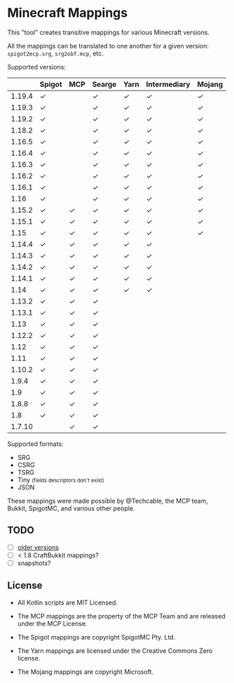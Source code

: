 # Minecraft Mappings

This "tool" creates transitive mappings for various Minecraft versions.

All the mappings can be translated to one another for a given version: `spigot2mcp.srg`, `srg2obf.mcp`, etc.

Supported versions:

|        | Spigot   | MCP      | Searge    | Yarn     | Intermediary  | Mojang   |
|--------|----------|----------|-----------|----------|---------------|----------|
| 1.19.4 | &#x2713; |          | &#x2713;  | &#x2713; | &#x2713;      | &#x2713; |
| 1.19.3 | &#x2713; |          | &#x2713;  | &#x2713; | &#x2713;      | &#x2713; |
| 1.19.2 | &#x2713; |          | &#x2713;  | &#x2713; | &#x2713;      | &#x2713; |
| 1.18.2 | &#x2713; |          | &#x2713;  | &#x2713; | &#x2713;      | &#x2713; |
| 1.16.5 | &#x2713; |          | &#x2713;  | &#x2713; | &#x2713;      | &#x2713; |
| 1.16.4 | &#x2713; |          | &#x2713;  | &#x2713; | &#x2713;      | &#x2713; |
| 1.16.3 | &#x2713; |          | &#x2713;  | &#x2713; | &#x2713;      | &#x2713; |
| 1.16.2 | &#x2713; |          | &#x2713;  | &#x2713; | &#x2713;      | &#x2713; |
| 1.16.1 | &#x2713; |          | &#x2713;  | &#x2713; | &#x2713;      | &#x2713; |
| 1.16   | &#x2713; |          | &#x2713;  | &#x2713; | &#x2713;      | &#x2713; |
| 1.15.2 | &#x2713; | &#x2713; | &#x2713;  | &#x2713; | &#x2713;      | &#x2713; |
| 1.15.1 | &#x2713; | &#x2713; | &#x2713;  | &#x2713; | &#x2713;      | &#x2713; |
| 1.15   | &#x2713; | &#x2713; | &#x2713;  | &#x2713; | &#x2713;      | &#x2713; |
| 1.14.4 | &#x2713; | &#x2713; | &#x2713;  | &#x2713; | &#x2713;      |
| 1.14.3 | &#x2713; | &#x2713; | &#x2713;  | &#x2713; | &#x2713;      |
| 1.14.2 | &#x2713; | &#x2713; | &#x2713;  | &#x2713; | &#x2713;      |
| 1.14.1 | &#x2713; | &#x2713; | &#x2713;  | &#x2713; | &#x2713;      |
| 1.14   | &#x2713; | &#x2713; | &#x2713;  | &#x2713; | &#x2713;      |
| 1.13.2 | &#x2713; | &#x2713; | &#x2713;  |          |               |
| 1.13.1 | &#x2713; | &#x2713; | &#x2713;  |          |               |
| 1.13   | &#x2713; | &#x2713; | &#x2713;  |          |               |
| 1.12.2 | &#x2713; | &#x2713; | &#x2713;  |          |               |
| 1.12   | &#x2713; | &#x2713; | &#x2713;  |          |               |
| 1.11   | &#x2713; | &#x2713; | &#x2713;  |          |               |
| 1.10.2 | &#x2713; | &#x2713; | &#x2713;  |          |               |
| 1.9.4  | &#x2713; | &#x2713; | &#x2713;  |          |               |
| 1.9    | &#x2713; | &#x2713; | &#x2713;  |          |               |
| 1.8.8  | &#x2713; | &#x2713; | &#x2713;  |          |               |
| 1.8    | &#x2713; | &#x2713; | &#x2713;  |          |               |
| 1.7.10 |          | &#x2713; | &#x2713;  |          |               |

Supported formats:

- SRG
- CSRG
- TSRG
- Tiny <small>(fields descriptors don't exist)</small>
- JSON

These mappings were made possible by @Techcable, the MCP team, Bukkit, SpigotMC, and various other people.

## TODO

- [ ] [older versions](https://github.com/agaricusb/MinecraftRemapping)
- [ ] < 1.8 CraftBukkit mappings?
- [ ] snapshots?

## License

* All Kotlin scripts are MIT Licensed.

* The MCP mappings are the property of the MCP Team and are released under the MCP License.

* The Spigot mappings are copyright SpigotMC Pty. Ltd.

* The Yarn mappings are licensed under the Creative Commons Zero license.

* The Mojang mappings are copyright Microsoft.

